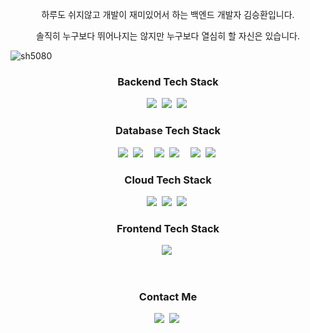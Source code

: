 <p align="center"> 하루도 쉬지않고 개발이 재미있어서 하는 백엔드 개발자 김승환입니다.</p>
<p align="center"> 솔직히 누구보다 뛰어나지는 않지만 누구보다 열심히 할 자신은 있습니다.</p>
<p><img align="center" src="https://github-readme-streak-stats.herokuapp.com/?user=sh5080&theme=" alt="sh5080" /></p>

<h3 align="center"> Backend Tech Stack </h3>
        <p align="center">
            <img src="https://img.shields.io/badge/TypeScript-3178C6?style=flat&logo=ts-node&logoColor=white" />&nbsp
            <img src="https://img.shields.io/badge/NodeJS-11B48A?style=flat&logo=Node.js&logoColor=white" />&nbsp
            <img src="https://img.shields.io/badge/NestJS-E0234E?style=flat&logo=NestJS&logoColor=white" />&nbsp
 <h3 align="center"> Database Tech Stack </h3>
<p align="center">
    <img src="https://img.shields.io/badge/MySQL-4479A1?style=flat&logo=MySql&logoColor=white" />&nbsp
    <img src="https://img.shields.io/badge/MariaDB-00599C?style=flat&logo=mariadb&logoColor=white" />&ensp;&ensp;
    <img src="https://img.shields.io/badge/MongoDB-47A248?style=flat&logo=MongoDB&logoColor=white" />&nbsp
    <img src="https://img.shields.io/badge/Redis-DC382D?style=flat&logo=Redis&logoColor=white" />&ensp;&ensp;
    <img src="https://img.shields.io/badge/Sequelize-A8B9CC?style=flat&logo=Sequelize&logoColor=white" />&nbsp
    <img src="https://img.shields.io/badge/TypeORM-376E93?style=flat&logo=TypeScript&logoColor=white" />&nbsp
</p>
        <h3 align="center"> Cloud Tech Stack </h3>
        <p align="center">
            <img src="https://img.shields.io/badge/EC2-FF9900?style=flat&logo=amazonec2&logoColor=white" />&nbsp
            <img src="https://img.shields.io/badge/S3-569A31?style=flat&logo=amazons3&logoColor=white" />&nbsp
            <img src="https://img.shields.io/badge/GCP-4285F4?style=flat&logo=google-cloud&logoColor=white" />&nbsp
        </p>
        </p>
        <h3 align="center"> Frontend Tech Stack </h3>
        <p align="center">
            <img src="https://img.shields.io/badge/vue.js-4FC08D?style=flat&logo=vue.js&logoColor=white" />&nbsp
        </p>

<br />

<h3 align="center">Contact Me</h3>
<p align="center">
    <a href="https://prpn97.tistory.com/"><img
            src="https://img.shields.io/badge/Blog-11B48A?         style=flat&logo=Vimeo&logoColor=white&link=https://prpn97.tistory.com/" /></a>&nbsp
    <a href="mailto:prpn97@gmail.com"><img
            src="https://img.shields.io/badge/GMAIL-EA4335?style=flat-square&logo=Gmail&logoColor=white&link=prpn97@gmail.com" /></a>&nbsp
</p>

<br />

<br />
